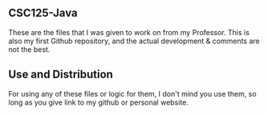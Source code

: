 ## CSC125-Java
These are the files that I was given to work on from my Professor. This is also my first Github repository, and the actual development & comments are not the best.

## Use and Distribution
For using any of these files or logic for them, I don't mind you use them, so long as you give link to my github or personal website.

